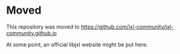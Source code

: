 # Moved

This repository was moved to https://github.com/jxl-community/jxl-community.github.io

At some point, an official libjxl website might be put here.

